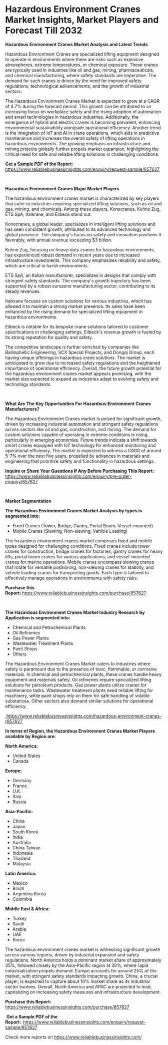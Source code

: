 <p><h1>Hazardous Environment Cranes Market Insights, Market Players and Forecast Till 2032</h1></p><p><strong>Hazardous Environment Cranes Market Analysis and Latest Trends</strong></p>
<p><p>Hazardous Environment Cranes are specialized lifting equipment designed to operate in environments where there are risks such as explosive atmospheres, extreme temperatures, or chemical exposure. These cranes are typically used in industries like oil and gas, mining, pharmaceuticals, and chemical manufacturing, where safety standards are imperative. The demand for such cranes is driven by the need for improved safety regulations, technological advancements, and the growth of industrial sectors.</p><p>The Hazardous Environment Cranes Market is expected to grow at a CAGR of 4.7% during the forecast period. This growth can be attributed to an increasing focus on workplace safety and the rising adoption of automation and smart technologies in hazardous industries. Additionally, the emergence of hybrid and electric cranes is becoming prevalent, enhancing environmental sustainability alongside operational efficiency. Another trend is the integration of IoT and AI in crane operations, which aids in predictive maintenance and increases the overall safety of lifting operations in hazardous environments. The growing emphasis on infrastructure and mining projects globally further propels market expansion, highlighting the critical need for safe and reliable lifting solutions in challenging conditions.</p></p>
<p><strong>Get a Sample PDF of the Report:&nbsp;</strong> <a href="https://www.reliablebusinessinsights.com/enquiry/request-sample/857627?utm_campaign=2094&utm_medium=2&utm_source=Github&utm_content=ia&utm_term=18022025&utm_id=hazardous-environment-cranes">https://www.reliablebusinessinsights.com/enquiry/request-sample/857627</a></p>
<p>&nbsp;</p>
<p><strong>Hazardous Environment Cranes Major Market Players</strong></p>
<p><p>The hazardous environment cranes market is characterized by key players that cater to industries requiring specialized lifting solutions, such as oil and gas, mining, and chemicals. Among these players, Konecranes, Kuhne Zug, ETS SpA, Italkrane, and Eilbeck stand out.</p><p>Konecranes, a global leader, specializes in intelligent lifting solutions and has seen consistent growth, attributed to its advanced technology and global presence. The company's focus on safety and innovation positions it favorably, with annual revenue exceeding $3 billion.</p><p>Kuhne Zug, focusing on heavy-duty cranes for hazardous environments, has experienced robust demand in recent years due to increased infrastructure investments. This company emphasizes reliability and safety, which are critical in harsh environments.</p><p>ETS SpA, an Italian manufacturer, specializes in designs that comply with stringent safety standards. The company's growth trajectory has been supported by a robust eurozone manufacturing sector, contributing to its steady revenues.</p><p>Italkrane focuses on custom solutions for various industries, which has allowed it to maintain a strong market presence. Its sales have been enhanced by the rising demand for specialized lifting equipment in hazardous environments.</p><p>Eilbeck is notable for its bespoke crane solutions tailored to customer specifications in challenging settings. Eilbeck's revenue growth is fueled by its strong reputation for quality and safety.</p><p>The competitive landscape is further enriched by companies like Ballinphellic Engineering, SCX Special Projects, and Dongqi Group, each having unique offerings in hazardous crane solutions. The market is anticipated to grow due to increased safety regulations and the heightened importance of operational efficiency. Overall, the future growth potential for the hazardous environment cranes market appears promising, with the market size expected to expand as industries adapt to evolving safety and technology standards.</p></p>
<p>&nbsp;</p>
<p><strong>What Are The Key Opportunities For Hazardous Environment Cranes Manufacturers?</strong></p>
<p><p>The Hazardous Environment Cranes market is poised for significant growth, driven by increasing industrial automation and stringent safety regulations across sectors like oil and gas, construction, and mining. The demand for custom solutions capable of operating in extreme conditions is rising, particularly in emerging economies. Future trends indicate a shift towards smart cranes equipped with IoT technology for enhanced monitoring and operational efficiency. The market is expected to witness a CAGR of around 5-7% over the next five years, propelled by advances in materials and engineering that prioritize safety and functionality in hazardous settings.</p></p>
<p><strong>Inquire or Share Your Questions If Any Before Purchasing This Report:</strong> <a href="https://www.reliablebusinessinsights.com/enquiry/pre-order-enquiry/857627?utm_campaign=2094&utm_medium=2&utm_source=Github&utm_content=ia&utm_term=18022025&utm_id=hazardous-environment-cranes">https://www.reliablebusinessinsights.com/enquiry/pre-order-enquiry/857627</a></p>
<p>&nbsp;</p>
<p><strong>Market Segmentation</strong></p>
<p><strong>The Hazardous Environment Cranes Market Analysis by types is segmented into:</strong></p>
<p><ul><li>Fixed Cranes (Tower, Bridge, Gantry, Portal Boom, Vessel-mounted)</li><li>Mobile Cranes (Slewing, Non-slewing, Vehicle Loading)</li></ul></p>
<p><p>The hazardous environment cranes market comprises fixed and mobile types designed for challenging conditions. Fixed cranes include tower cranes for construction, bridge cranes for factories, gantry cranes for heavy lifts, portal boom cranes for various applications, and vessel-mounted cranes for marine operations. Mobile cranes encompass slewing cranes that rotate for versatile positioning, non-slewing cranes for stability, and vehicle loading cranes for transporting goods. Each type is tailored to effectively manage operations in environments with safety risks.</p></p>
<p><strong>Purchase this Report:&nbsp;</strong><a href="https://www.reliablebusinessinsights.com/purchase/857627?utm_campaign=2094&utm_medium=2&utm_source=Github&utm_content=ia&utm_term=18022025&utm_id=hazardous-environment-cranes">https://www.reliablebusinessinsights.com/purchase/857627</a></p>
<p>&nbsp;</p>
<p><strong>The Hazardous Environment Cranes Market Industry Research by Application is segmented into:</strong></p>
<p><ul><li>Chemical and Petrochemical Plants</li><li>Oil Refineries</li><li>Gas Power Plants</li><li>Wastewater Treatment Plants</li><li>Paint Shops</li><li>Others</li></ul></p>
<p><p>The Hazardous Environment Cranes Market caters to industries where safety is paramount due to the presence of toxic, flammable, or corrosive materials. In chemical and petrochemical plants, these cranes handle heavy equipment and materials safely. Oil refineries require specialized lifting solutions for petroleum products. Gas power plants utilize cranes for maintenance tasks. Wastewater treatment plants need reliable lifting for machinery, while paint shops rely on them for safe handling of volatile substances. Other sectors also demand similar solutions for operational efficiency.</p></p>
<p><a href="https://www.reliablebusinessinsights.com/hazardous-environment-cranes-r857627?utm_campaign=2094&utm_medium=2&utm_source=Github&utm_content=ia&utm_term=18022025&utm_id=hazardous-environment-cranes">&nbsp;https://www.reliablebusinessinsights.com/hazardous-environment-cranes-r857627</a></p>
<p><strong>In terms of Region, the Hazardous Environment Cranes Market Players available by Region are:</strong></p>
<p>
    <p> <strong> North America: </strong>
        <ul>
            <li>United States</li>
            <li>Canada</li>
        </ul>
        </p> 
    <p> <strong> Europe: </strong>
        <ul>
            <li>Germany</li>
            <li>France</li>
            <li>U.K.</li>
            <li>Italy</li>
            <li>Russia</li>
        </ul>
        </p> 
    <p> <strong> Asia-Pacific: </strong>
        <ul>
            <li>China</li>
            <li>Japan</li>
            <li>South Korea</li>
            <li>India</li>
            <li>Australia</li>
            <li>China Taiwan</li>
            <li>Indonesia</li>
            <li>Thailand</li>
            <li>Malaysia</li>
        </ul>
        </p> 
    <p> <strong> Latin America: </strong>
        <ul>
            <li>Mexico</li>
            <li>Brazil</li>
            <li>Argentina Korea</li>
            <li>Colombia</li>
        </ul>
        </p> 
    <p> <strong> Middle East & Africa: </strong>
        <ul>
            <li>Turkey</li>
            <li>Saudi</li>
            <li>Arabia</li>
            <li>UAE</li>
            <li>Korea</li>
        </ul>
    </p>
    </p>
<p><p>The hazardous environment cranes market is witnessing significant growth across various regions, driven by industrial expansion and safety regulations. North America holds a dominant market share of approximately 35%, followed closely by the Asia-Pacific region at 30%, where rapid industrialization propels demand. Europe accounts for around 25% of the market, with stringent safety standards impacting growth. China, a crucial player, is expected to capture about 10% market share as its industrial sector evolves. Overall, North America and APAC are projected to lead, capitalizing on increasing safety measures and infrastructure development.</p></p>
<p><strong>Purchase this Report: </strong><a href="https://www.reliablebusinessinsights.com/purchase/857627?utm_campaign=2094&utm_medium=2&utm_source=Github&utm_content=ia&utm_term=18022025&utm_id=hazardous-environment-cranes">https://www.reliablebusinessinsights.com/purchase/857627</a></p>
<p>&nbsp;<strong>Get a Sample PDF of the Report:&nbsp;&nbsp;</strong><a href="https://www.reliablebusinessinsights.com/enquiry/request-sample/857627?utm_campaign=2094&utm_medium=2&utm_source=Github&utm_content=ia&utm_term=18022025&utm_id=hazardous-environment-cranes">https://www.reliablebusinessinsights.com/enquiry/request-sample/857627</a></p>
<p><strong></strong></p>
<p>Check more reports on <a href="https://www.reliablebusinessinsights.com/?utm_campaign=2094&utm_medium=2&utm_source=Github&utm_content=ia&utm_term=18022025&utm_id=hazardous-environment-cranes">https://www.reliablebusinessinsights.com/</a></p>